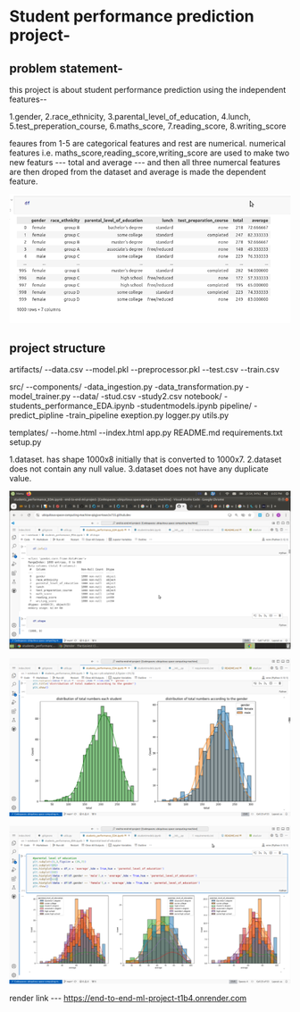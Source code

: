 # Student performance prediction project-

## problem statement- 
this project is about student performance prediction using the independent features-- 

1.gender,
2.race_ethnicity,
3.parental_level_of_education,
4.lunch,
5.test_preperation_course,
6.maths_score,
7.reading_score,
8.writing_score

feaures from 1-5 are categorical features and rest are numerical. numerical features i.e. maths_score,reading_score,writing_score are used to make two new featurs --- total and average --- and then all three numercal features are then droped from the dataset and average is made the dependent feature.

![alt text](pictures/dataset1.png)


## project structure

artifacts/
    --data.csv
    --model.pkl
    --preprocessor.pkl
    --test.csv
    --train.csv

src/
    --components/
       -data_ingestion.py
       -data_transformation.py
       -model_trainer.py
    --data/
       -stud.csv
       -study2.csv
    notebook/
       -students_performance_EDA.ipynb
       -studentmodels.ipynb
    pipeline/
       -predict_pipline
       -train_pipeline
    exeption.py
    logger.py
    utils.py

templates/
    --home.html
    --index.html
app.py
README.md
requirements.txt
setup.py       
       





1.dataset. has shape 1000x8 initially that is converted to 1000x7.
2.dataset does not contain any null value.
3.dataset does not have any duplicate value.

![alt text](pictures/eda1.png)

![alt text](pictures/eda2.png)

![alt text](pictures/eda3.png)



render link ---
https://end-to-end-ml-project-t1b4.onrender.com